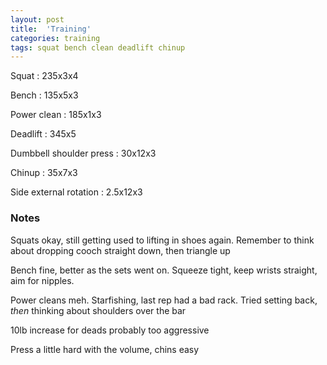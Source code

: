 ```yaml
---
layout: post
title:  'Training'
categories: training
tags: squat bench clean deadlift chinup
---
```


Squat : 235x3x4

Bench : 135x5x3

Power clean : 185x1x3

Deadlift  : 345x5

Dumbbell shoulder press : 30x12x3

Chinup  : 35x7x3

Side external rotation : 2.5x12x3

### Notes

Squats okay, still getting used to lifting in shoes again. Remember to think about dropping cooch straight down, then triangle up

Bench fine, better as the sets went on. Squeeze tight, keep wrists straight, aim for nipples.

Power cleans meh. Starfishing, last rep had a bad rack. Tried setting back, _then_ thinking about shoulders over the bar

10lb increase for deads probably too aggressive

Press a little hard with the volume, chins easy
